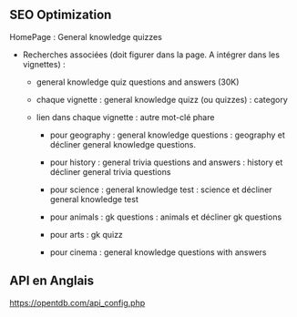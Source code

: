 ## SEO Optimization

HomePage : General knowledge quizzes
- Recherches associées (doit figurer dans la page. A intégrer dans les vignettes) :
    - general knowledge quiz questions and answers (30K)
    - chaque vignette : general knowledge quizz (ou quizzes) : category

    - lien dans chaque vignette : autre mot-clé phare
        - pour geography : general knowledge questions : geography
        et décliner general knowledge questions.
  
        - pour history : general trivia questions and answers : history
        et décliner general trivia questions
        
        - pour science : general knowledge test : science
        et décliner general knowledge test
        
        - pour animals : gk questions : animals
        et décliner gk questions
        
        - pour arts : gk quizz
        
        - pour cinema : general knowledge questions with answers
        
## API en Anglais
https://opentdb.com/api_config.php